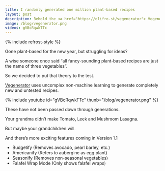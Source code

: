 ```yaml
---
title: I randomly generated one million plant-based recipes
layout: post
description: Behold the <a href="https://olifro.st/vegenerator"> Vegenerator</a>.
image: /blog/vegenerator.png
videos: gVBcRqwkTTc
---
```


{% include refrost-style %}

Gone plant-based for the new year, but struggling for ideas? 

A wise someone once said “all fancy-sounding plant-based recipes are just the name of three vegetables”.  

So we decided to put that theory to the test.  

[Vegenerator](https://olifro.st/vegenerator) uses uncomplex non-machine learning to generate completely new and untested recipes.   

{% include youtube id="gVBcRqwkTTc" thunb="/blog/vegenerator.png" %}

These have not been passed down through generations. 

Your grandma didn’t make Tomato, Leek and Mushroom Lasagna. 

But maybe your grandchildren will.  

And there’s more exciting features coming in Version 1.1  
- Budgetify (Removes avocado, pearl barley, etc.) 
- Americanify (Refers to aubergine as egg plant) 
- Seasonify (Removes non-seasonal vegetables) 
- Falafel Wrap Mode (Only shows falafel wraps)